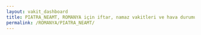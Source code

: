 ```yaml
---
layout: vakit_dashboard
title: PIATRA_NEAMT, ROMANYA için iftar, namaz vakitleri ve hava durumu - ilçe/eyalet seç
permalink: /ROMANYA/PIATRA_NEAMT/
---
```


<script type="text/javascript">
  var GLOBAL_COUNTRY = 'ROMANYA';
  var GLOBAL_CITY = 'PIATRA_NEAMT';
  var GLOBAL_STATE = '';
  var lat = 72;
  var lon = 21;
</script>
